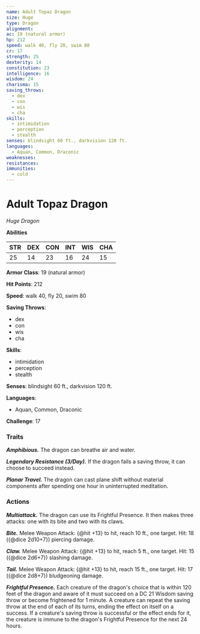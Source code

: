 ```yaml
---
name: Adult Topaz Dragon
size: Huge
type: Dragon
alignment: 
ac: 19 (natural armor)
hp: 212
speed: walk 40, fly 20, swim 80
cr: 17
strength: 25
dexterity: 14
constitution: 23
intelligence: 16
wisdom: 24
charisma: 15
saving_throws:
  - dex
  - con
  - wis
  - cha
skills:
  - intimidation
  - perception
  - stealth
senses: blindsight 60 ft., darkvision 120 ft.
languages:
  - Aquan, Common, Draconic
weaknesses:
resistances:
immunities:
  - cold
---
```


# Adult Topaz Dragon

*Huge Dragon*

**Abilities**

| STR | DEX | CON | INT | WIS | CHA |
| --- | --- | --- | --- | --- | --- |
| 25 | 14 | 23 | 16 | 24 | 15 |

**Armor Class**: 19 (natural armor)

**Hit Points**: 212

**Speed**: walk 40, fly 20, swim 80

**Saving Throws**:
  - dex
  - con
  - wis
  - cha

**Skills**:
  - intimidation
  - perception
  - stealth

**Senses**: blindsight 60 ft., darkvision 120 ft.

**Languages**:
  - Aquan, Common, Draconic

**Challenge**: 17

### Traits
***Amphibious.*** The dragon can breathe air and water.

***Legendary Resistance (3/Day).*** If the dragon fails a saving throw, it can choose to succeed instead.

***Planar Travel.*** The dragon can cast plane shift without material components after spending one hour in uninterrupted meditation.

### Actions
***Multiattack.*** The dragon can use its Frightful Presence. It then makes three attacks: one with its bite and two with its claws.

***Bite.*** Melee Weapon Attack: {@hit +13} to hit, reach 10 ft., one target. Hit: 18 ({@dice 2d10+7}) piercing damage.

***Claw.*** Melee Weapon Attack: {@hit +13} to hit, reach 5 ft., one target. Hit: 15 ({@dice 2d6+7}) slashing damage.

***Tail.*** Melee Weapon Attack: {@hit +13} to hit, reach 15 ft., one target. Hit: 17 ({@dice 2d8+7}) bludgeoning damage.

***Frightful Presence.*** Each creature of the dragon's choice that is within 120 feet of the dragon and aware of it must succeed on a DC 21 Wisdom saving throw or become frightened for 1 minute. A creature can repeat the saving throw at the end of each of its turns, ending the effect on itself on a success. If a creature's saving throw is successful or the effect ends for it, the creature is immune to the dragon's Frightful Presence for the next 24 hours.

